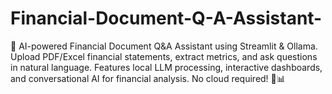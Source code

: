 # Financial-Document-Q-A-Assistant-
🤖 AI-powered Financial Document Q&amp;A Assistant using Streamlit &amp; Ollama. Upload PDF/Excel financial statements, extract metrics, and ask questions in natural language. Features local LLM processing, interactive dashboards, and conversational AI for financial analysis. No cloud required! 💼📊
